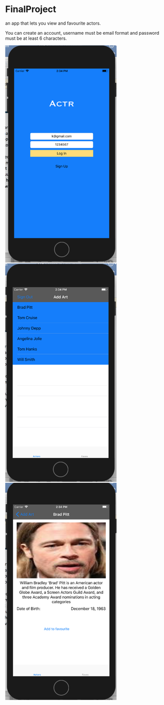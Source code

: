 # FinalProject

an app that lets you view and favourite actors.

You can create an account, username must be email format and password must be at least 6 characters.

<img src=https://github.com/Waltimore/FinalProject/blob/master/appstudio%20final/Screen%20Shot%202017-12-15%20at%2014.34.06.png width="355">
<img src=https://github.com/Waltimore/FinalProject/blob/master/appstudio%20final/Screen%20Shot%202017-12-15%20at%2014.34.15.png width="355">
<img src=https://github.com/Waltimore/FinalProject/blob/master/appstudio%20final/Screen%20Shot%202017-12-15%20at%2014.34.22.png width="355">
